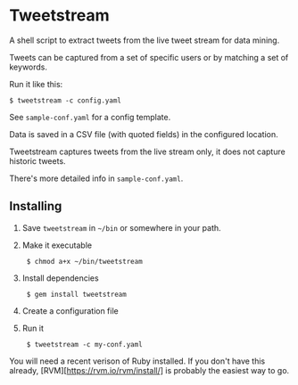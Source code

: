 Tweetstream
===========

A shell script to extract tweets from the live tweet stream for data mining.

Tweets can be captured from a set of specific users or by matching a set of keywords.

Run it like this:

    $ tweetstream -c config.yaml

See `sample-conf.yaml` for a config template.

Data is saved in a CSV file (with quoted fields) in the configured location.

Tweetstream captures tweets from the live stream only, it does not capture historic tweets.

There's more detailed info in `sample-conf.yaml`.

Installing
----------

1. Save `tweetstream` in `~/bin` or somewhere in your path.
2. Make it executable

        $ chmod a+x ~/bin/tweetstream

3. Install dependencies

        $ gem install tweetstream

4. Create a configuration file
5. Run it

        $ tweetstream -c my-conf.yaml

You will need a recent verison of Ruby installed.
If you don't have this already, [RVM][https://rvm.io/rvm/install/] is probably the easiest way to go.
